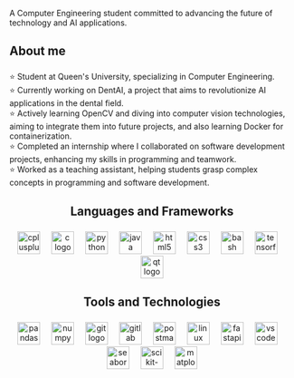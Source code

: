 <p align="left">A Computer Engineering student committed to advancing the future of technology and AI applications.</p>


<p align="left"></p>

###

<h2 align="left">About me</h2>

###

<p align="left">⭐ Student at Queen's University, specializing in Computer Engineering.<br>⭐ Currently working on DentAI, a project that aims to revolutionize AI applications in the dental field.<br>⭐ Actively learning OpenCV and diving into computer vision technologies, aiming to integrate them into future projects, and also learning Docker for containerization.<br>⭐ Completed an internship where I collaborated on software development projects, enhancing my skills in programming and teamwork.<br>⭐ Worked as a teaching assistant, helping students grasp complex concepts in programming and software development.</p>

###

<h2 align="center">Languages and Frameworks</h2>

###

<div align="center">
  <img src="https://cdn.jsdelivr.net/gh/devicons/devicon/icons/cplusplus/cplusplus-original.svg" height="40" alt="cplusplus logo"  />
  <img width="12" />
  <img src="https://cdn.jsdelivr.net/gh/devicons/devicon/icons/c/c-original.svg" height="40" alt="c logo"  />
  <img width="12" />
  <img src="https://cdn.jsdelivr.net/gh/devicons/devicon/icons/python/python-original.svg" height="40" alt="python logo"  />
  <img width="12" />
  <img src="https://cdn.jsdelivr.net/gh/devicons/devicon/icons/java/java-original.svg" height="40" alt="java logo"  />
  <img width="12" />
  <img src="https://skillicons.dev/icons?i=html" height="40" alt="html5 logo"  />
  <img width="12" />
  <img src="https://skillicons.dev/icons?i=css" height="40" alt="css3 logo"  />
  <img width="12" />
  <img src="https://cdn.jsdelivr.net/gh/devicons/devicon/icons/bash/bash-original.svg" height="40" alt="bash logo"  />
  <img width="12" />
  <img src="https://cdn.jsdelivr.net/gh/devicons/devicon/icons/tensorflow/tensorflow-original.svg" height="40" alt="tensorflow logo"  />
  <img width="12" />
  <img src="https://cdn.jsdelivr.net/gh/devicons/devicon/icons/qt/qt-original.svg" height="40" alt="qt logo"  />
</div>

###

<h2 align="center">Tools and Technologies</h2>

###

<div align="center">
  <img src="https://cdn.jsdelivr.net/gh/devicons/devicon/icons/pandas/pandas-original.svg" height="40" alt="pandas logo"  />
  <img width="12" />
  <img src="https://cdn.jsdelivr.net/gh/devicons/devicon/icons/numpy/numpy-original.svg" height="40" alt="numpy logo"  />
  <img width="12" />
  <img src="https://cdn.jsdelivr.net/gh/devicons/devicon/icons/git/git-original.svg" height="40" alt="git logo"  />
  <img width="12" />
  <img src="https://cdn.jsdelivr.net/gh/devicons/devicon/icons/gitlab/gitlab-original.svg" height="40" alt="gitlab logo"  />
  <img width="12" />
  <img src="https://cdn.simpleicons.org/postman/FF6C37" height="40" alt="postman logo"  />
  <img width="12" />
  <img src="https://cdn.jsdelivr.net/gh/devicons/devicon/icons/linux/linux-original.svg" height="40" alt="linux logo"  />
  <img width="12" />
  <img src="https://cdn.jsdelivr.net/gh/devicons/devicon/icons/fastapi/fastapi-original.svg" height="40" alt="fastapi logo"  />
  <img width="12" />
  <img src="https://cdn.jsdelivr.net/gh/devicons/devicon/icons/vscode/vscode-original.svg" height="40" alt="vscode logo"  />
  <img width="12" />
  <img src="https://seaborn.pydata.org/_images/logo-mark-lightbg.svg" height="40" alt="seaborn logo" />
  <img width="12" />
  <img src="https://imgs.search.brave.com/iccycK0zzYs10XFuFRWURj1JcAxh04-ECJwFMozxvnI/rs:fit:500:0:0:0/g:ce/aHR0cHM6Ly9sb2dv/c2Rvd25sb2FkLmNv/bS9sb2dvL3NjaWtp/dC1sZWFybi1sb2dv/LTUxMi5wbmc" height="40" alt="scikit-learn logo" />
  <img width="12" />
  <img src="https://imgs.search.brave.com/EUHvXujN0c0LKGp1mDk6WuSIRqHitKn-H5M0mfVlUJU/rs:fit:860:0:0:0/g:ce/aHR0cHM6Ly9udW1m/b2N1cy5vcmcvd3At/Y29udGVudC91cGxv/YWRzLzIwMTYvMDcv/TWF0cGxvdGxpYl9M/b2dvXzE5MTIwOS5w/bmc" height="40" alt="matplotlib logo" />
</div>

###


###

